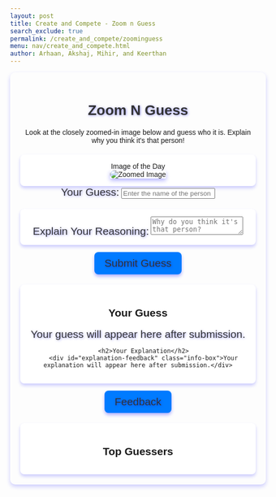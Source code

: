 ```yaml
---
layout: post
title: Create and Compete - Zoom n Guess
search_exclude: true
permalink: /create_and_compete/zoominguess
menu: nav/create_and_compete.html
author: Arhaan, Akshaj, Mihir, and Keerthan
---
```


<link rel="stylesheet" href="{{site.baseurl}}/navigation/create_and_compete/zoominguess.css">
<script src="{{site.baseurl}}/navigation/create_and_compete/scripted.js"></script>

<div class="zoomnguess-container">
   <h1>Zoom N Guess</h1>
   <p>Look at the closely zoomed-in image below and guess who it is. Explain why you think it's that person!</p>

   <!-- Static Image Section with "Image of the Day" Label -->
   <div class="zoom-image-section">
       <div id="image-of-day" class="image-of-day-text">Image of the Day</div>
       <div id="image-display" class="zoom-image-box">
           <img id="zoomed-image" src="{{site.baseurl}}/images/zoomin-guess/einstein.jpg" alt="Zoomed Image" class="zoom-image">
       </div>
   </div>

   <!-- Guess Input Section -->
   <div class="guess-box">
       <label for="guess-input">Your Guess:</label>
       <input type="text" id="guess-input" placeholder="Enter the name of the person">
   </div>

   <!-- Reasoning Input Section -->
   <div class="explanation-box">
       <label for="reasoning-input">Explain Your Reasoning:</label>
       <textarea id="reasoning-input" placeholder="Why do you think it's that person?"></textarea>
   </div>

   <!-- Submit Button -->
   <button id="submit-guess" class="submit-button">Submit Guess</button>

   <!-- Separate Feedback Sections -->
   <div id="feedback-section">
       <h2>Your Guess</h2>
       <div id="guess-feedback" class="info-box">Your guess will appear here after submission.</div>

       <h2>Your Explanation</h2>
       <div id="explanation-feedback" class="info-box">Your explanation will appear here after submission.</div>
   </div>

   <!-- Feedback Button -->
   <button id="feedback-button" class="feedback-button" onclick="window.location.href='{{site.baseurl}}/create_and_compete/feedback'">Feedback</button>

   <!-- Leaderboard Section -->
   <section id="leaderboard-section">
       <h2>Top Guessers</h2>
       <ul id="leaderboard" class="leaderboard-box">
           <!-- Leaderboard will show the top contributors -->
       </ul>
   </section>

   <!-- Feedback Modal -->
   <div id="feedback-modal" class="modal">
       <div class="modal-content">
           <span class="close-button">&times;</span>
           <h2>Feedback Submitted!</h2>
           <p>😎</p>
       </div>
   </div>
</div>


<style>
   .zoomnguess-container {
       font-family: Arial, sans-serif;
       margin: 0 auto;
       padding: 20px;
       max-width: 800px;
       text-align: center;
       box-shadow: 0 4px 8px rgba(0, 0, 255, 0.2); /* Blue shadow for main container */
       border-radius: 10px;
   }


   h1 {
       font-size: 2em;
       color: #333;
       text-shadow: 1px 1px 5px rgba(0, 0, 255, 0.4); /* Blue shadow for heading */
   }


   .guess-box label {
   font-size: 1.5em; /* Make the font size larger */
   color: #333333; /* Dark grey color */
   text-shadow: 1px 1px 5px rgba(0, 0, 255, 0.4); /* Blue shadow for label */
   }


   .explanation-box label {
   font-size: 1.5em; /* Make the font size larger */
   color: #333333; /* Dark grey color */
   text-shadow: 1px 1px 5px rgba(0, 0, 255, 0.4); /* Blue shadow for label */
   }


   .submit-button {
   font-size: 1.5em; /* Make the font size larger */
   color: #333333; /* Dark grey color */
   text-shadow: 1px 1px 5px rgba(0, 0, 255, 0.4); /* Blue shadow for label */
   }
   .zoom-image-section,
   .explanation-box,
   #feedback-section,
   #leaderboard-section {
       margin-top: 20px;
       padding: 15px;
       background-color: #fff;
       border-radius: 8px;
       box-shadow: 0 4px 6px rgba(0, 0, 255, 0.2); /* Blue shadow for sections */
   }


   .zoom-image-box {
       display: inline-block;
       box-shadow: 0 4px 8px rgba(0, 0, 255, 0.3); /* Blue shadow for image box */
   }


   .feedback-button label {
   font-size: 1.5em; /* Make the font size larger */
   color: #333333; /* Dark grey color */
   text-shadow: 1px 1px 5px rgba(0, 0, 255, 0.4); /* Blue shadow for label */
   }


   .feedback-button {
   font-size: 1.5em; /* Increase font size */
   color: #333333; /* Dark grey text color */
   text-shadow: 1px 1px 5px rgba(0, 0, 255, 0.4); /* Blue shadow for text */
   background-color: #007bff; /* Button background color (optional) */
   padding: 10px 20px; /* Add padding for better appearance */
   border: none;
   border-radius: 8px;
   cursor: pointer;
   box-shadow: 0 4px 6px rgba(0, 0, 255, 0.3); /* Blue shadow around button */
   transition: box-shadow 0.3s ease;
   }


   .feedback-button:hover {
   box-shadow: 0 6px 12px rgba(0, 0, 255, 0.4); /* Stronger shadow on hover */
   }
   .zoom-image {
       max-width: 100%;
       border-radius: 8px;
   }
   .submit-button label {
   font-size: 1.5em; /* Make the font size larger */
   color: #333333; /* Dark grey color */
   text-shadow: 1px 1px 5px rgba(0, 0, 255, 0.4); /* Blue shadow for label */
   }
   .submit-button {
   font-size: 1.5em; /* Increase font size */
   color: #333333; /* Dark grey text color */
   text-shadow: 1px 1px 5px rgba(0, 0, 255, 0.4); /* Blue shadow for text */
   background-color: #007bff; /* Button background color (optional) */
   padding: 10px 20px; /* Add padding for better appearance */
   border: none;
   border-radius: 8px;
   cursor: pointer;
   box-shadow: 0 4px 6px rgba(0, 0, 255, 0.3); /* Blue shadow around button */
   transition: box-shadow 0.3s ease;
   }


   .submit-button:hover {
   box-shadow: 0 6px 12px rgba(0, 0, 255, 0.4); /* Stronger shadow on hover */
   }


   .modal {
       display: none;
       position: fixed;
       z-index: 1;
       padding-top: 60px;
       left: 0;
       top: 0;
       width: 100%;
       height: 100%;
       background-color: rgba(0, 0, 0, 0.5);
   }


   .modal-content {
       background-color: #fefefe;
       margin: auto;
       padding: 20px;
       border-radius: 10px;
       box-shadow: 0 4px 8px rgba(0, 0, 255, 0.3); /* Blue shadow for modal */
       width: 80%;
       max-width: 500px;
       text-align: center;
       text-shadow: 1px 1px 5px rgba(0, 0, 255, 0.4); /* Blue shadow effect */
   }


   .close-button {
       color: #aaa;
       float: right;
       font-size: 28px;
       font-weight: bold;
       cursor: pointer;
   }
   #feedback-modal .modal-content {
   font-size: 1.5em; /* Make the font size larger */
   color: #333333; /* Dark grey text color for all modal content */
   text-shadow: 1px 1px 5px rgba(0, 0, 255, 0.4); /* Blue text shadow */
}


#feedback-modal h2 {
   font-size: 2em; /* Larger font size for the heading */
   color: #333333; /* Dark grey text color */
   text-shadow: 1px 1px 5px rgba(0, 0, 255, 0.4); /* Blue text shadow for heading */
}


#feedback-modal p {
   font-size: 1.2em; /* Slightly larger font size for paragraph text */
   color: #333333; /* Dark grey text color */
   text-shadow: 1px 1px 5px rgba(0, 0, 255, 0.4); /* Blue text shadow for paragraph */
}


#feedback-modal .close-button {
   font-size: 1.5em; /* Font size for the close button */
   color: #333333; /* Dark grey text color */
   text-shadow: 1px 1px 5px rgba(0, 0, 255, 0.4); /* Blue text shadow for close button */
   cursor: pointer; /* Pointer cursor for better interactivity */
}


.info-box label {
   font-size: 1.5em; /* Make the font size larger */
   color: #333333; /* Dark grey color */
   text-shadow: 1px 1px 5px rgba(0, 0, 255, 0.4); /* Blue shadow for label */
   }


#feedback-section .info-box {
   font-size: 1.5em; /* Make the font size larger */
   color: #333333; /* Dark grey text color for all modal content */
   text-shadow: 1px 1px 5px rgba(0, 0, 255, 0.4); /* Blue text shadow */
}


</style>